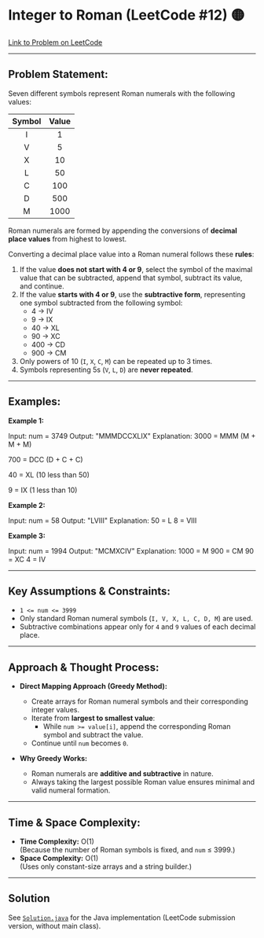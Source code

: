 # Integer to Roman (LeetCode #12) 🟡

[Link to Problem on LeetCode](https://leetcode.com/problems/integer-to-roman/)

---

## Problem Statement:

Seven different symbols represent Roman numerals with the following values:

| Symbol | Value |
|:------:|:------:|
| I | 1 |
| V | 5 |
| X | 10 |
| L | 50 |
| C | 100 |
| D | 500 |
| M | 1000 |

Roman numerals are formed by appending the conversions of **decimal place values** from highest to lowest.

Converting a decimal place value into a Roman numeral follows these **rules**:

1. If the value **does not start with 4 or 9**, select the symbol of the maximal value that can be subtracted, append that symbol, subtract its value, and continue.
2. If the value **starts with 4 or 9**, use the **subtractive form**, representing one symbol subtracted from the following symbol:
   * 4 → IV  
   * 9 → IX  
   * 40 → XL  
   * 90 → XC  
   * 400 → CD  
   * 900 → CM
3. Only powers of 10 (`I`, `X`, `C`, `M`) can be repeated up to 3 times.
4. Symbols representing 5s (`V`, `L`, `D`) are **never repeated**.

---

## Examples:

**Example 1:**

Input: num = 3749
Output: "MMMDCCXLIX"
Explanation:
3000 = MMM (M + M + M)

700 = DCC (D + C + C)

40 = XL (10 less than 50)

9 = IX (1 less than 10)


**Example 2:**

Input: num = 58
Output: "LVIII"
Explanation:
50 = L
8 = VIII


**Example 3:**

Input: num = 1994
Output: "MCMXCIV"
Explanation:
1000 = M
900 = CM
90 = XC
4 = IV


---

## Key Assumptions & Constraints:

* `1 <= num <= 3999`  
* Only standard Roman numeral symbols (`I, V, X, L, C, D, M`) are used.  
* Subtractive combinations appear only for `4` and `9` values of each decimal place.

---

## Approach & Thought Process:

* **Direct Mapping Approach (Greedy Method):**
  * Create arrays for Roman numeral symbols and their corresponding integer values.
  * Iterate from **largest to smallest value**:
    * While `num >= value[i]`, append the corresponding Roman symbol and subtract the value.
  * Continue until `num` becomes `0`.

* **Why Greedy Works:**
  * Roman numerals are **additive and subtractive** in nature.
  * Always taking the largest possible Roman value ensures minimal and valid numeral formation.

---

## Time & Space Complexity:

* **Time Complexity:** O(1)  
  (Because the number of Roman symbols is fixed, and `num` ≤ 3999.)
* **Space Complexity:** O(1)  
  (Uses only constant-size arrays and a string builder.)

---

## Solution

See [`Solution.java`](Solution.java) for the Java implementation (LeetCode submission version, without main class).


